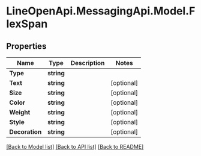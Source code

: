 # LineOpenApi.MessagingApi.Model.FlexSpan

## Properties

Name | Type | Description | Notes
------------ | ------------- | ------------- | -------------
**Type** | **string** |  | 
**Text** | **string** |  | [optional] 
**Size** | **string** |  | [optional] 
**Color** | **string** |  | [optional] 
**Weight** | **string** |  | [optional] 
**Style** | **string** |  | [optional] 
**Decoration** | **string** |  | [optional] 

[[Back to Model list]](../README.md#documentation-for-models) [[Back to API list]](../README.md#documentation-for-api-endpoints) [[Back to README]](../README.md)

